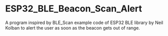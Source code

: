 # ESP32_BLE_Beacon_Scan_Alert
A program inspired by BLE_Scan example code of ESP32 BLE library by Neil Kolban to alert the user as soon as the beacon gets out of range.
